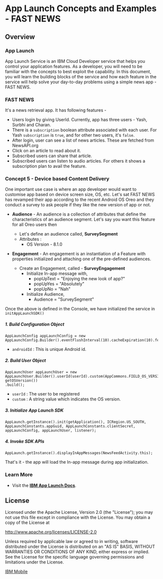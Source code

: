 # App Launch Concepts and Examples - FAST NEWS

## Overview

### App Launch
App Launch Service is an IBM Cloud Developer service that helps you control your application features. As a developer, you will need to be familiar with the concepts to best exploit the capability. In this document, you will learn the building blocks of the service and how each feature in the service will help solve your day-to-day problems using a simple news app - FAST NEWS.

### FAST NEWS
It's a news retrieval app. It has following features -
- Users login by giving UserId. Currently, app has three users - Yash, Surbhi and Charan.
- There is a `subscription` boolean attribute associated with each user. For Yash `subscription` is `true`, and for other two users, it's `false`.
- After login, user can see a list of news articles. These are fetched from NewsAPI.org
- Click on an article to read about it.
- Subscribed users can share that article.
- Subscribed users can listen to audio articles. For others it shows a subscription plan to avail the feature.

### Concept 5 - Device based Content Delivery
One important use case is where an app developer would want to customise app based on device screen size, OS, etc.
Let's sat FAST NEWS has revamped their app according to the recent Android OS Oreo and they conduct a survey to ask people if they like the new version of app or not.

 - **Audience** - An audience is a collection of attributes that define the characteristics of an audience segment. Let's say you want this feature for all Oreo users then
	 - Let's define an audience called, **SurveySegment**
	 - Attributes :
	 	- OS Version - 8.1.0

 - **Engagement** - An engagement is an instantiation of a Feature with properties initialized and attaching one of the pre-defined audiences.
	 - Create an Engagement, called - **SurveyEngagement**
		 - Initialize In-app message with,
			 - popUpText = "Enjoying the new look of app?"
			 - popUpYes = "Absolutely"
			 - popUpNo = "Nah"
		 - Initialize Audience,
			 - Audience = "SurveySegment"

Once the above is defined in the Console, we have initialized the service in `initAppLaunchSDK()`

##### 1. Build Configuration Object

```
AppLaunchConfig appLaunchConfig = new AppLaunchConfig.Builder().eventFlushInterval(10).cacheExpiration(10).fetchPolicy(RefreshPolicy.REFRESH_ON_EVERY_START).deviceId(androidId).build();
```
- `androidId` : This is unique Android id.

##### 2. Build User Object

```
AppLaunchUser appLaunchUser = new AppLaunchUser.Builder().userId(userId).custom(AppCommons.FIELD_OS_VERSION, getOSVersion())
.build();
```
- `userId` : The user to be registered
- `custom` : A string value which indicates the OS version.

##### 3. Initialize App Launch SDK

```
AppLaunch.getInstance().init(getApplication(), ICRegion.US_SOUTH, AppLaunchConstants.appGuid, AppLaunchConstants.clientSecret, appLaunchConfig, appLaunchUser, listener);
```

##### 4. Invoke SDK APIs

 ```
AppLaunch.getInstance().displayInAppMessages(NewsFeedActivity.this);
 ```

That's it - the app will load the In-app message during app initialization.

### Learn More

* Visit the **[IBM App Launch Docs](https://console-regional.ng.bluemix.net/docs/services/app-launch/index.html#gettingstartedtemplate)**.

## License

Licensed under the Apache License, Version 2.0 (the "License");
you may not use this file except in compliance with the License.
You may obtain a copy of the License at

http://www.apache.org/licenses/LICENSE-2.0

Unless required by applicable law or agreed to in writing, software
distributed under the License is distributed on an "AS IS" BASIS,
WITHOUT WARRANTIES OR CONDITIONS OF ANY KIND, either express or implied.
See the License for the specific language governing permissions and
limitations under the License.


[IBM Mobile](mailto:yashsoni21@in.ibm.com)
